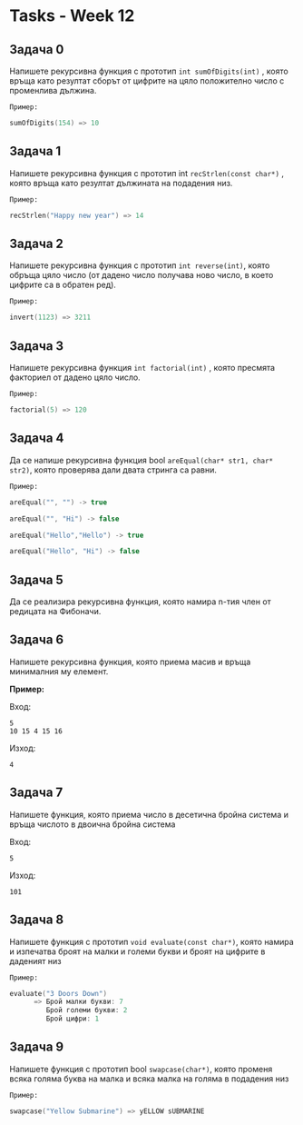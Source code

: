 # Tasks - Week 12

## Задача 0
Напишете рекурсивна функция с прототип `int sumOfDigits(int)` , която връща като резултат сборът от цифрите на цяло положително
число с променлива дължина.

`Пример:` 
``` C++
sumOfDigits(154) => 10
```

## Задача 1
Напишете рекурсивна функция с прототип int `recStrlen(const char*)` , която връща като резултат дължината на подадения низ.
	
`Пример:`
``` C++
recStrlen("Happy new year") => 14
```

## Задача 2
Напишете рекурсивна функция с прототип `int reverse(int)`, която обръща цяло число (от дадено число получава ново число,
в което цифрите са в обратен ред).

`Пример:`
```C++
invert(1123) => 3211
```

## Задача  3
Напишете рекурсивна функция `int factorial(int)` , която пресмята факториел от дадено цяло число.

`Пример:`
```C++
factorial(5) => 120
```

## Задача 4
Да се напише рекурсивна функция bool `areEqual(char* str1, char* str2)`, която проверява дали двата стринга са равни.

`Пример:`
```C++
areEqual("", "") -> true
```
```C++
areEqual("", "Hi") -> false
```
```C++
areEqual("Hello","Hello") -> true
```
```C++
areEqual("Hello", "Hi") -> false
```

## Задача 5
Да се реализира рекурсивна функция, която намира n-тия член от редицата на Фибоначи.

## Задача 6
Напишете рекурсивна функция, която приема масив и връща минималния му елемент.

**Пример:**

Вход:

	5
	10 15 4 15 16

Изход:

	4

## Задача 7
Напишете функция, която приема число в десетична бройна система и връща числото в двоична бройна система

Вход:

	5

Изход:

	101



## Задача 8
Напишете функция с прототип `void evaluate(const char*)`, която намира и изпечатва
   броят на малки и големи букви и броят на цифрите в даденият низ
   
`Пример:`
``` C++
evaluate("3 Doors Down") 
      => Брой малки букви: 7
         Брой големи букви: 2
         Брой цифри: 1
```

## Задача 9
Напишете функция с прототип bool `swapcase(char*)`, която променя всяка голяма
буква на малка и всяка малка на голяма в подадения низ

`Пример:`
``` C++
swapcase("Yellow Submarine") => yELLOW sUBMARINE
```
